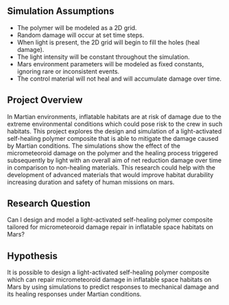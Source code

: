 ## Simulation Assumptions

- The polymer will be modeled as a 2D grid.
- Random damage will occur at set time steps.
- When light is present, the 2D grid will begin to fill the holes (heal damage).
- The light intensity will be constant throughout the simulation.
- Mars environment parameters will be modeled as fixed constants, ignoring rare or inconsistent events.
- The control material will not heal and will accumulate damage over time.

## Project Overview
In Martian environments, inflatable habitats are at risk of damage due to the extreme environmental conditions which could pose risk to the crew in such habitats. This project explores the design and simulation of a light-activated self-healing polymer composite that is able to mitigate the damage caused by Martian conditions. The simulations show the effect of the micrometeoroid damage on the polymer and the healing process triggered subsequently by light with an overall aim of net reduction damage over time in comparison to non-healing materials. This research could help with the development of advanced materials that would improve habitat durability increasing duration and safety of human missions on mars. 

## Research Question
Can I design and model a light-activated self-healing polymer composite tailored for micrometeoroid damage repair in inflatable space habitats on Mars?

## Hypothesis
It is possible to design a light-activated self-healing polymer composite which can repair micrometeoroid damage in inflatable space habitats on Mars by using simulations to predict responses to mechanical damage and its healing responses under Martian conditions.
